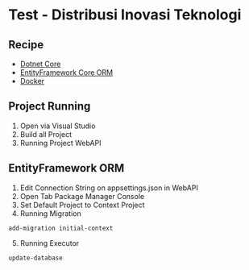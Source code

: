 # Test - Distribusi Inovasi Teknologi

## Recipe

- [Dotnet Core](https://dotnet.microsoft.com/en-us/download)
- [EntityFramework Core ORM](https://learn.microsoft.com/en-us/ef/core/)
- [Docker](https://docs.docker.com/install/)

## Project Running

1. Open via Visual Studio
2. Build all Project
3. Running Project WebAPI

## EntityFramework ORM

1. Edit Connection String on appsettings.json in WebAPI
2. Open Tab Package Manager Console
3. Set Default Project to Context Project
4. Running Migration

```
add-migration initial-context
```

5. Running Executor
```
update-database
```


